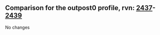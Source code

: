 ## Comparison for the outpost0 profile, rvn: [2437](https://github.com/PRO100KatYT/FortniteProfileRevisions/tree/main/profiles/outpost0/2437%20outpost0.json)-[2439](https://github.com/PRO100KatYT/FortniteProfileRevisions/tree/main/profiles/outpost0/2439%20outpost0.json)

No changes

